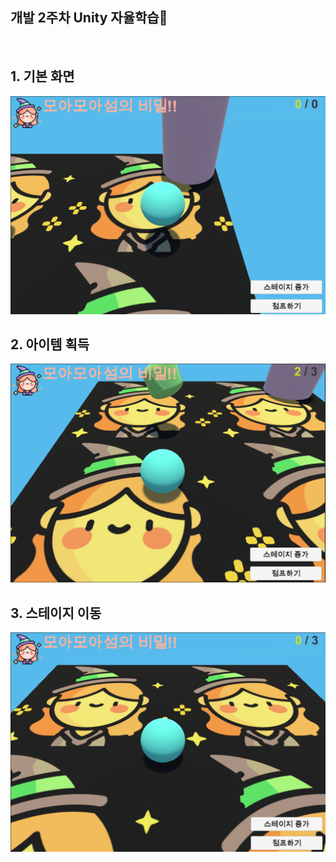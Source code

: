 ## 개발 2주차 Unity 자율학습👼
<br>

## 1. 기본 화면
<img src="./img/221025_1.png">

## 2. 아이템 획득
<img src="./img/221025_2.png">

## 3. 스테이지 이동
<img src="./img/221025_3.png">